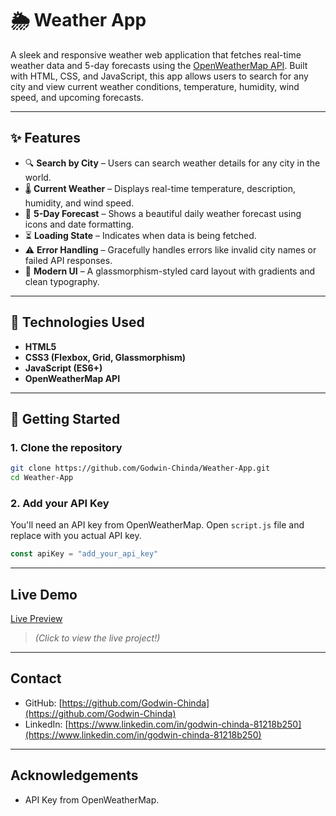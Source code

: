 # 🌦️ Weather App

A sleek and responsive weather web application that fetches real-time weather data and 5-day forecasts using the [OpenWeatherMap API](https://openweathermap.org/api). Built with HTML, CSS, and JavaScript, this app allows users to search for any city and view current weather conditions, temperature, humidity, wind speed, and upcoming forecasts.

---

## ✨ Features

- 🔍 **Search by City** – Users can search weather details for any city in the world.
- 🌡️ **Current Weather** – Displays real-time temperature, description, humidity, and wind speed.
- 📆 **5-Day Forecast** – Shows a beautiful daily weather forecast using icons and date formatting.
- ⏳ **Loading State** – Indicates when data is being fetched.
- ⚠️ **Error Handling** – Gracefully handles errors like invalid city names or failed API responses.
- 💎 **Modern UI** – A glassmorphism-styled card layout with gradients and clean typography.

---

## 🔧 Technologies Used

- **HTML5**
- **CSS3 (Flexbox, Grid, Glassmorphism)**
- **JavaScript (ES6+)**
- **OpenWeatherMap API**

---

## 🚀 Getting Started

### 1. Clone the repository

```bash
git clone https://github.com/Godwin-Chinda/Weather-App.git
cd Weather-App
```

### 2. Add your API Key
You'll need an API key from OpenWeatherMap.
Open `script.js` file and replace with you actual API key.

```js
const apiKey = "add_your_api_key"
```

---

## Live Demo

[Live Preview](weather-app-zeta-fawn-20.vercel.app)  
> *(Click to view the live project!)*

---

## Contact

- GitHub: [https://github.com/Godwin-Chinda](https://github.com/Godwin-Chinda)
- LinkedIn: [https://www.linkedin.com/in/godwin-chinda-81218b250](https://www.linkedin.com/in/godwin-chinda-81218b250)

---

## Acknowledgements
- API Key from OpenWeatherMap.